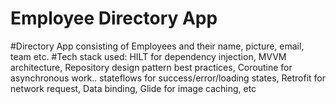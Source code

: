 # Employee Directory App
#Directory App consisting of Employees and their name, picture, email, team etc. 
#Tech stack used: HILT for dependency injection, MVVM architecture, Repository design pattern best practices, Coroutine for asynchronous work.. stateflows for success/error/loading states, Retrofit for network request, Data binding, Glide for image caching, etc
